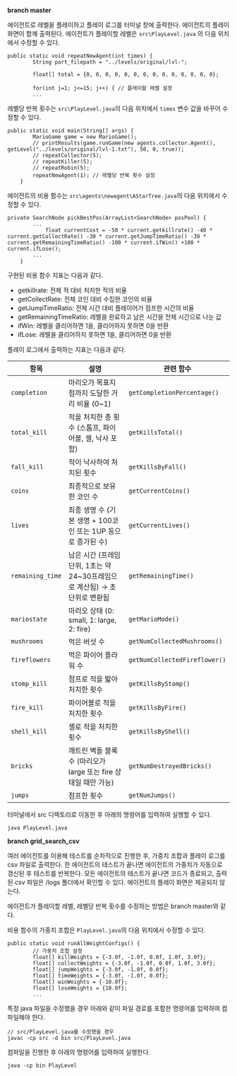 **branch master**

에이전트로 레벨을 플레이하고 플레이 로그를 터미널 창에 출력한다. 에이전트의 플레이 화면이 함께 출력된다.
에이전트가 플레이할 레벨은 ```src\PlayLevel.java``` 의 다음 위치에서 수정할 수 있다.

```
public static void repeatNewAgent(int times) {
        String part_filepath = "../levels/original/lvl-";

        float[] total = {0, 0, 0, 0, 0, 0, 0, 0, 0, 0, 0, 0, 0, 0};

        for(int j=1; j<=15; j++) { // 플레이할 레벨 설정
        ...
```
레벨당 반복 횟수는 ```src\PlayLevel.java```의 다음 위치에서 ```times``` 변수 값을 바꾸어 수정할 수 있다.

```
public static void main(String[] args) {
        MarioGame game = new MarioGame();
        // printResults(game.runGame(new agents.collector.Agent(), getLevel("../levels/original/lvl-1.txt"), 50, 0, true));
        // repeatCollector(5);
        // repeatKiller(5);
        // repeatRobin(5);
        repeatNewAgent(1); // 레벨당 반복 횟수 설정
    }
```

에이전트의 비용 함수는 ```src\agents\newagent\AStarTree.java```의 다음 위치에서 수정할 수 있다.

```
private SearchNode pickBestPos(ArrayList<SearchNode> posPool) {
        ...
            float currentCost = -50 * current.getkillrate() -40 * current.getCollectRate() -30 * current.getJumpTimeRatio() -30 * current.getRemainingTimeRatio() -100 * current.ifWin() +100 * current.ifLose();
        ...
    }
```

구현된 비용 함수 지표는 다음과 같다.
- getkillrate: 전체 적 대비 처치한 적의 비율
- getCollectRate: 전체 코인 대비 수집한 코인의 비율
- getJumpTimeRatio: 전체 시간 대비 플레이어가 점프한 시간의 비율
- getRemainingTimeRatio: 레벨을 완료하고 남은 시간을 전체 시간으로 나눈 값
- ifWin: 레벨을 클리어하면 1을, 클리어하지 못하면 0을 반환
- ifLose: 레벨을 클리어하지 못하면 1을, 클리어하면 0을 반환

플레이 로그에서 출력하는 지표는 다음과 같다.

| 항목               | 설명                                                | 관련 함수                         |
| ---------------- | ------------------------------------------------- | ----------------------------- |
| `completion`     | 마리오가 목표지점까지 도달한 거리 비율 (0\~1)                      | `getCompletionPercentage()`   |
| `total_kill`     | 적을 처치한 총 횟수 (스톰프, 파이어볼, 셸, 낙사 포함)                 | `getKillsTotal()`             |
| `fall_kill`      | 적이 낙사하여 처치된 횟수                                    | `getKillsByFall()`            |
| `coins`          | 최종적으로 보유한 코인 수                                    | `getCurrentCoins()`           |
| `lives`          | 최종 생명 수 (기본 생명 + 100코인 또는 1UP 등으로 증가된 수)          | `getCurrentLives()`           |
| `remaining_time` | 남은 시간 (프레임 단위, 1초는 약 24\~30프레임으로 계산됨) → 초 단위로 변환됨 | `getRemainingTime()`          |
| `mariostate`     | 마리오 상태 (0: small, 1: large, 2: fire)              | `getMarioMode()`              |
| `mushrooms`      | 먹은 버섯 수                                           | `getNumCollectedMushrooms()`  |
| `fireflowers`    | 먹은 파이어 플라워 수                                      | `getNumCollectedFireflower()` |
| `stomp_kill`     | 점프로 적을 밟아 처치한 횟수                                  | `getKillsByStomp()`           |
| `fire_kill`      | 파이어볼로 적을 처치한 횟수                                   | `getKillsByFire()`            |
| `shell_kill`     | 셸로 적을 처치한 횟수                                      | `getKillsByShell()`           |
| `bricks`         | 깨트린 벽돌 블록 수 (마리오가 large 또는 fire 상태일 때만 가능)        | `getNumDestroyedBricks()`     |
| `jumps`          | 점프한 횟수                                            | `getNumJumps()`               |


터미널에서 src 디렉토리로 이동한 후 아래의 명령어를 입력하여 실행할 수 있다.

```
java PlayLevel.java
```

**branch grid_search_csv**

여러 에이전트를 이용해 테스트를 순차적으로 진행한 후, 가중치 조합과 플레이 로그를 csv 파일로 출력한다. 한 에이전트의 테스트가 끝나면 에이전트의 가중치가 자동으로 갱신된 후 테스트를 반복한다. 모든 에이전트의 테스트가 끝나면 코드가 종료되고, 출력된 csv 파일은 /logs 폴더에서 확인할 수 있다. 에이전트의 플레이 화면은 제공되지 않는다.

에이전트가 플레이할 레벨, 레벨당 반복 횟수를 수정하는 방법은 branch master와 같다.

비용 함수의 가중치 조합은 ```PlayLevel.java```의 다음 위치에서 수정할 수 있다.

```
public static void runAllWeightConfigs() {
        // 가중치 조합 설정
        float[] killWeights = {-3.0f, -1.0f, 0.0f, 1.0f, 3.0f};
        float[] collectWeights = {-3.0f, -1.0f, 0.0f, 1.0f, 3.0f};
        float[] jumpWeights = {-3.0f, -1.0f, 0.0f};
        float[] timeWeights = {-3.0f, -1.0f, 0.0f};
        float[] winWeights = {-10.0f};
        float[] loseWeights = {10.0f};
        ...
```

특정 java 파일을 수정했을 경우 아래와 같이 파일 경로를 포함한 명령어를 입력하여 컴파일해야 한다.

```
// src/PlayLevel.java를 수정했을 경우
javac -cp src -d bin src/PlayLevel.java
```

컴파일을 진행한 후 아래의 명령어를 입력하여 실행한다.

```
java -cp bin PlayLevel
```